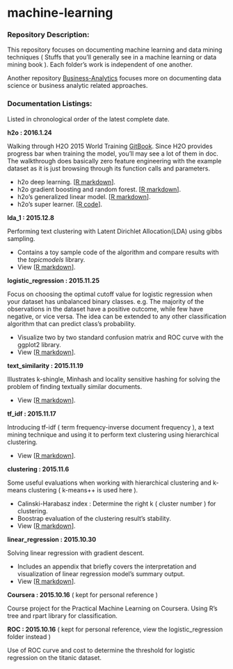 # machine-learning

### Repository Description:

This repository focuses on documenting machine learning and data mining techniques ( Stuffs that you’ll generally see in a machine learning or data mining book ). Each folder’s work is independent of one another. 

Another repository [Business-Analytics](https://github.com/ethen8181/Business-Analytics) focuses more on documenting data science or business analytic related approaches.

### Documentation Listings: 

Listed in chronological order of the latest complete date.

**h2o : 2016.1.24**

Walking through H2O 2015 World Training [GitBook](http://learn.h2o.ai/content/index.html). Since H2O provides progress bar when training the model, you’ll may see a lot of them in doc. The walkthrough does basically zero feature engineering with the example dataset as it is just browsing through its function calls and parameters.

- h2o deep learning. [[R markdown](http://ethen8181.github.io/machine-learning/h2o/h2o_deep_learning/h2o_deep_learning.html)].
- h2o gradient boosting and random forest. [[R markdown](http://ethen8181.github.io/machine-learning/h2o/h2o_ensemble_tree/h2o_ensemble_tree.html)].
- h2o’s generalized linear model. [[R markdown](http://ethen8181.github.io/machine-learning/h2o/h2o_glm/h2o_glm.html)].
- h2o’s super learner. [[R code](https://github.com/ethen8181/machine-learning/blob/master/h2o/h2o_super_learner/h2o_super_learner.R)].

**lda_1 : 2015.12.8** 

Performing text clustering with Latent Dirichlet Allocation(LDA) using gibbs sampling.

- Contains a toy sample code of the algorithm and compare results with the *topicmodels* library.
- View [[R markdown](http://ethen8181.github.io/machine-learning/lda_1/lda_1.html)].

**logistic_regression : 2015.11.25** 

Focus on choosing the optimal cutoff value for logistic regression when your dataset has unbalanced binary classes. e.g. The majority of the observations in the dataset have a positive outcome, while few have negative, or vice versa. The idea can be extended to any other classification algorithm that can predict class’s probability.

- Visualize two by two standard confusion matrix and ROC curve with the ggplot2 library.
- View [[R markdown](http://ethen8181.github.io/machine-learning/logistic_regression/logistic_regression.html)].

**text_similarity : 2015.11.19** 

Illustrates k-shingle, Minhash and locality sensitive hashing for solving the problem of finding textually similar documents. 

- View [[R markdown](http://ethen8181.github.io/machine-learning/text_similarity/text_similarity.html)].

**tf_idf : 2015.11.17** 

Introducing tf-idf ( term frequency-inverse document frequency ), a text mining technique and using it to perform text clustering using hierarchical clustering.
 
- View [[R markdown](http://ethen8181.github.io/machine-learning/tf_idf/tf_idf.html)].

**clustering : 2015.11.6**

Some useful evaluations when working with hierarchical clustering and k-means clustering ( k-means++ is used here ).

- Calinski-Harabasz index : Determine the right k ( cluster number ) for clustering.
- Boostrap evaluation of the clustering result’s stability.
- View [[R markdown](http://ethen8181.github.io/machine-learning/clustering/clustering.html)].

**linear_regression : 2015.10.30**

Solving linear regression with gradient descent. 

- Includes an appendix that briefly covers the interpretation and visualization of linear regression model’s summary output.
- View [[R markdown](http://ethen8181.github.io/machine-learning/linear_regression/linear_regession.html)].

**Coursera : 2015.10.16** ( kept for personal reference )

Course project for the Practical Machine Learning on Coursera. Using R’s tree and rpart library for classification.

**ROC : 2015.10.16** ( kept for personal reference, view the logistic_regression folder instead )

Use of ROC curve and cost to determine the threshold for logistic regression on the titanic dataset.

